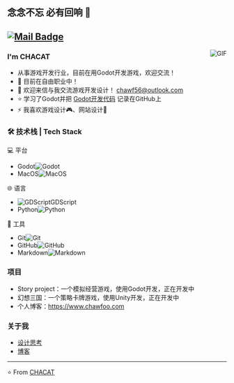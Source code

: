 ## 念念不忘 必有回响 👋
[![Mail Badge](https://img.shields.io/badge/-chawf56@outlook.com-c14438?style=flat&logo=Gmail&logoColor=white&link=mailto:chawf56@outlook.com)](mailto:chawf56@outlook.com)
---
<img align="right" alt="GIF" src="https://blog-1259751088.cos.ap-shanghai.myqcloud.com/uPic/sjeh.gif" />

### I'm CHACAT

- 从事游戏开发行业，目前在用Godot开发游戏，欢迎交流！
- 🌱 目前在自由职业中！
- 💬 欢迎来信与我交流游戏开发设计！ [chawf56@outlook.com](mailto:chawf56@outlook.com)
- ⭐ 学习了Godot并把 [Godot开发代码](https://github.com/Chacat68/fygame) 记录在GitHub上
- ⚡ 我喜欢游戏设计🎮、网站设计👋

### 🛠 技术栈 | Tech Stack

💻 平台 &#160; 
- Godot![Godot](https://blog-1259751088.cos.ap-shanghai.myqcloud.com/uPic/folder-godot.png)
- MacOS![MacOS](https://blog-1259751088.cos.ap-shanghai.myqcloud.com/uPic/macos-01.png)

🌐 语言 &#160; 
- ![GDScript](https://blog-1259751088.cos.ap-shanghai.myqcloud.com/uPic/code%20(2).png)GDScript
- Python![Python](https://blog-1259751088.cos.ap-shanghai.myqcloud.com/uPic/Python.png)

🔧 工具 &#160;
- Git![Git](https://blog-1259751088.cos.ap-shanghai.myqcloud.com/uPic/git.png)
- GitHub![GitHub](https://blog-1259751088.cos.ap-shanghai.myqcloud.com/uPic/githubb.png)
- Markdown![Markdown](https://blog-1259751088.cos.ap-shanghai.myqcloud.com/uPic/markdown-copy.png)

### 项目
- Story project：一个模拟经营游戏，使用Godot开发，正在开发中
- 幻想三国：一个策略卡牌游戏，使用Unity开发，正在开发中
- 个人博客：https://www.chawfoo.com


### 关于我
- [设计思考](https://www.chawfoo.com/category/%E8%AE%BE%E8%AE%A1%E6%80%9D%E8%80%83)
- [博客](https://www.chawfoo.com/about)

---

⭐️ From [CHACAT](https://github.com/Chacat68)
